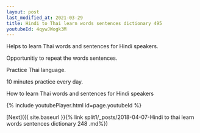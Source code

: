 ```yaml
---
layout: post
last_modified_at: 2021-03-29
title: Hindi to Thai learn words sentences dictionary 495 
youtubeId: 4qywJWogk3M
---
```

 
 
Helps to learn Thai words and sentences for Hindi speakers.

Opportunitiy to repeat the words sentences. 

Practice Thai language. 
 
10 minutes practice every day. 
 
How to learn Thai words and sentences for Hindi speakers 
 
{% include youtubePlayer.html id=page.youtubeId %}
 
 
[Next]({{ site.baseurl }}{% link  split1/_posts/2018-04-07-Hindi to thai learn words sentences dictionary 248 .md%})
 
